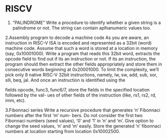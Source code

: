 # RISCV

1. “PALINDROME” 
Write a procedure to identify whether a given string is a palindrome or not. The string
can contain aplhanumeric values too.

2.Assembly program to decode a machine code 
As you are aware, an instruction in RISC-V ISA is encoded and represented as a 32bit
(word) machine code. Assume that such a word is stored at a location in memory (say,
0x10001000). Write a program that reads this 32bit word, extracts the opcode field to find
out if its an instruction or not. If its an instruction, the program should then extract the
other fields appropriately and store them in consecutive words beginning at 0x20001000.
To limit the complexity, we’ll pick only 8 native RISC-V 32bit instructions, namely, lw,
sw, add, sub, xor, slli, beq, jal. And once an instruction is identified using the

fields opcode, func3, func6/7, store the fields in the specified location followed by the val-
ues of other fields of the instruction (like, rs1, rs2, rd, imm, etc).

3.Fibonnaci series
Write a recursive procedure that generates ‘n’ Fibonnaci numbers after the first ‘m’ num-
bers. Do not consider the first two Fibonnaci numbers (seed values), ‘0’ and ‘1’ in ‘n’ and
‘m’. Give option to change the seed values, ‘n’ and ‘m’ easily. Store the generated ‘n’
fibonnaci numbers at location starting from location 0x10002500.
